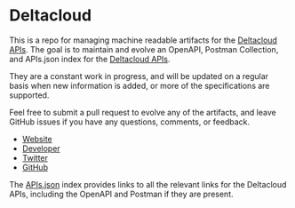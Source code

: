# DeltacloudThis is a repo for managing machine readable artifacts for the [Deltacloud APIs](http://deltacloud.apache.org/). The goal is to maintain and evolve an OpenAPI, Postman Collection, and APIs.json index for the [Deltacloud APIs](http://deltacloud.apache.org/).They are a constant work in progress, and will be updated on a regular basis when new information is added, or more of the specifications are supported.Feel free to submit a pull request to evolve any of the artifacts, and leave GitHub issues if you have any questions, comments, or feedback.- [Website](http://deltacloud.apache.org/)- [Developer](http://deltacloud.apache.org/)- [Twitter](https://twitter.com/pearsonplc)- [GitHub](https://github.com/deltacloud)The [APIs.json](https://github.com/api-evangelist/deltacloud/blob/master/apis.json) index provides links to all the relevant links for the Deltacloud APIs, including the OpenAPI and Postman if they are present.